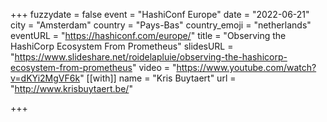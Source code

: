 +++
fuzzydate = false
event = "HashiConf Europe"
date = "2022-06-21"
city = "Amsterdam"
country = "Pays-Bas"
country_emoji = "netherlands"
eventURL = "https://hashiconf.com/europe/"
title = "Observing the HashiCorp Ecosystem From Prometheus"
slidesURL = "https://www.slideshare.net/roidelapluie/observing-the-hashicorp-ecosystem-from-prometheus"
video = "https://www.youtube.com/watch?v=dKYi2MgVF6k"
[[with]]
name = "Kris Buytaert"
url = "http://www.krisbuytaert.be/"

+++

